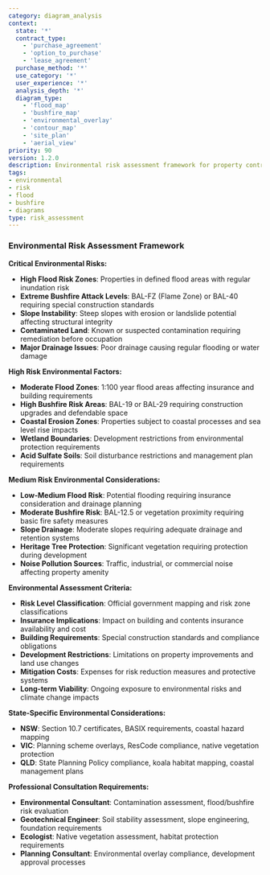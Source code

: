 ```yaml
---
category: diagram_analysis
context:
  state: '*'
  contract_type: 
    - 'purchase_agreement'
    - 'option_to_purchase'
    - 'lease_agreement'
  purchase_method: '*'
  use_category: '*'
  user_experience: '*'
  analysis_depth: '*'
  diagram_type:
    - 'flood_map'
    - 'bushfire_map'
    - 'environmental_overlay'
    - 'contour_map'
    - 'site_plan'
    - 'aerial_view'
priority: 90
version: 1.2.0
description: Environmental risk assessment framework for property contracts
tags:
- environmental
- risk
- flood
- bushfire
- diagrams
type: risk_assessment
---
```


### Environmental Risk Assessment Framework

**Critical Environmental Risks:**
- **High Flood Risk Zones**: Properties in defined flood areas with regular inundation risk
- **Extreme Bushfire Attack Levels**: BAL-FZ (Flame Zone) or BAL-40 requiring special construction standards
- **Slope Instability**: Steep slopes with erosion or landslide potential affecting structural integrity
- **Contaminated Land**: Known or suspected contamination requiring remediation before occupation
- **Major Drainage Issues**: Poor drainage causing regular flooding or water damage

**High Risk Environmental Factors:**
- **Moderate Flood Zones**: 1:100 year flood areas affecting insurance and building requirements
- **High Bushfire Risk Areas**: BAL-19 or BAL-29 requiring construction upgrades and defendable space
- **Coastal Erosion Zones**: Properties subject to coastal processes and sea level rise impacts
- **Wetland Boundaries**: Development restrictions from environmental protection requirements
- **Acid Sulfate Soils**: Soil disturbance restrictions and management plan requirements

**Medium Risk Environmental Considerations:**
- **Low-Medium Flood Risk**: Potential flooding requiring insurance consideration and drainage planning
- **Moderate Bushfire Risk**: BAL-12.5 or vegetation proximity requiring basic fire safety measures
- **Slope Drainage**: Moderate slopes requiring adequate drainage and retention systems
- **Heritage Tree Protection**: Significant vegetation requiring protection during development
- **Noise Pollution Sources**: Traffic, industrial, or commercial noise affecting property amenity

**Environmental Assessment Criteria:**
- **Risk Level Classification**: Official government mapping and risk zone classifications
- **Insurance Implications**: Impact on building and contents insurance availability and cost
- **Building Requirements**: Special construction standards and compliance obligations
- **Development Restrictions**: Limitations on property improvements and land use changes
- **Mitigation Costs**: Expenses for risk reduction measures and protective systems
- **Long-term Viability**: Ongoing exposure to environmental risks and climate change impacts

**State-Specific Environmental Considerations:**
- **NSW**: Section 10.7 certificates, BASIX requirements, coastal hazard mapping
- **VIC**: Planning scheme overlays, ResCode compliance, native vegetation protection
- **QLD**: State Planning Policy compliance, koala habitat mapping, coastal management plans

**Professional Consultation Requirements:**
- **Environmental Consultant**: Contamination assessment, flood/bushfire risk evaluation
- **Geotechnical Engineer**: Soil stability assessment, slope engineering, foundation requirements
- **Ecologist**: Native vegetation assessment, habitat protection requirements
- **Planning Consultant**: Environmental overlay compliance, development approval processes
